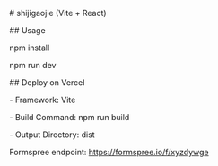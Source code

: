 \# shijigaojie (Vite + React)



\## Usage

npm install

npm run dev



\## Deploy on Vercel

\- Framework: Vite

\- Build Command: npm run build

\- Output Directory: dist



Formspree endpoint: https://formspree.io/f/xyzdywge



